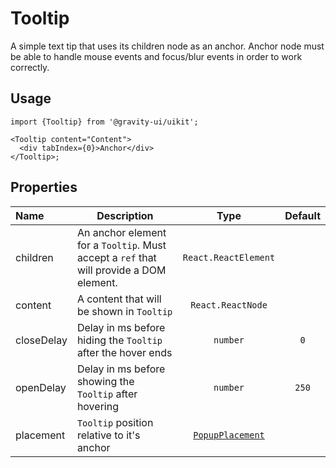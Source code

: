 <!--GITHUB_BLOCK-->

# Tooltip

<!--/GITHUB_BLOCK-->

A simple text tip that uses its children node as an anchor. Anchor node must be able to handle mouse
events and focus/blur events in order to work correctly.

## Usage

```tsx
import {Tooltip} from '@gravity-ui/uikit';

<Tooltip content="Content">
  <div tabIndex={0}>Anchor</div>
</Tooltip>;
```

## Properties

| Name       | Description                                                                             |                       Type                       | Default |
| :--------- | --------------------------------------------------------------------------------------- | :----------------------------------------------: | :-----: |
| children   | An anchor element for a `Tooltip`. Must accept a `ref` that will provide a DOM element. |               `React.ReactElement`               |         |
| content    | A content that will be shown in `Tooltip`                                               |                `React.ReactNode`                 |         |
| closeDelay | Delay in ms before hiding the `Tooltip` after the hover ends                            |                     `number`                     |   `0`   |
| openDelay  | Delay in ms before showing the `Tooltip` after hovering                                 |                     `number`                     |  `250`  |
| placement  | `Tooltip` position relative to it's anchor                                              | [`PopupPlacement`](../Popup/README.md#placement) |         |
